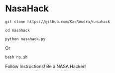 # NasaHack

```
git clone https://github.com/KasRoudra/nasahack
```
```
cd nasahack
```

```
python nasahack.py
```

Or

```
bash np.sh
```

Follow Instructions! Be a NASA Hacker!
